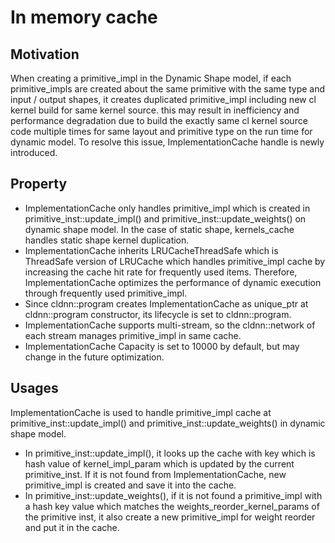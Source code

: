 # In memory cache

## Motivation

When creating a primitive_impl in the Dynamic Shape model, if each primitive_impls are created about the same primitive with the same type and input / output shapes, it creates duplicated primitive_impl including new cl kernel build for same kernel source. this may result in inefficiency and performance degradation due to build the exactly same cl kernel source code multiple times for same layout and primitive type on the run time for dynamic model. To resolve this issue, ImplementationCache handle is newly introduced.


## Property

* ImplementationCache only handles primitive_impl which is created in primitive_inst::update_impl() and primitive_inst::update_weights() on dynamic shape model. In the case of static shape, kernels_cache handles static shape kernel duplication.
* ImplementationCache inherits LRUCacheThreadSafe which is ThreadSafe version of LRUCache which handles primitive_impl cache by increasing the cache hit rate for frequently used items. Therefore, ImplementationCache optimizes the performance of dynamic execution through frequently used primitive_impl.
* Since cldnn::program creates ImplementationCache as unique_ptr at cldnn::program constructor, its lifecycle is set to cldnn::program.
* ImplementationCache supports multi-stream, so the cldnn::network of each stream manages primitive_impl in same cache.
* ImplementationCache Capacity is set to 10000 by default, but may change in the future optimization.


## Usages

ImplementationCache is used to handle primitive_impl cache at primitive_inst::update_impl() and primitive_inst::update_weights() in dynamic shape model.

* In primitive_inst::update_impl(), it looks up the cache with key which is hash value of kernel_impl_param which is updated by the current primitive_inst. If it is not found from ImplementationCache, new primitive_impl is created and save it into the cache.
* In primitive_inst::update_weights(), if it is not found a primitive_impl with a hash key value which matches the weights_reorder_kernel_params of the primitive inst, it also create a new primitive_impl for weight reorder and put it in the cache.
